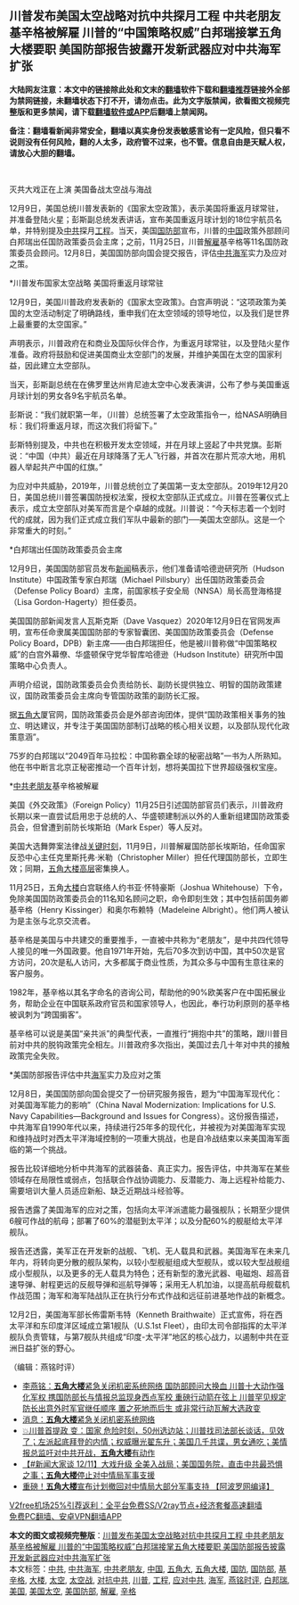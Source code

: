  <h2>川普发布美国太空战略对抗中共探月工程 中共老朋友基辛格被解雇 川普的“中国策略权威”白邦瑞接掌五角大楼要职 美国防部报告披露开发新武器应对中共海军扩张</h2> <p class="notice"><b>大陆网友注意：本文中的链接除此处和文末的<a href="https://github.com/bannedbook/fanqiang" >翻墙</a>软件下载和<a href="https://github.com/killgcd/justmysocks/blob/master/README.md">翻墙推荐</a>链接外全部为禁网链接，未翻墙状态下打不开，请勿点击。此为文字版禁闻，欲看图文视频完整版和更多禁闻，请下载<a href="https://github.com/bannedbook/fanqiang">翻墙软件或APP</a>后翻墙上禁闻网。</p><p>备注：翻墙看新闻非常安全，翻墙以真实身份发表敏感言论有一定风险，但只看不说则没有任何风险，翻的人太多，政府管不过来，也不管。信息自由是天赋人权，请放心大胆的翻墙。</b></p>  <div class="entry"> <p><p></p> <p>&nbsp;</p> <p>灭共大戏正在上演 美国备战太空战与海战</p> <p>12月9日&#65292;美国总统川普发表新的&#12298;国家太空政策&#12299;&#65292;表示美国将重返月球常驻&#65292;并准备登陆火星&#65307;彭斯副总统发表讲话&#65292;宣布美国重返月球计划的18位宇航员名单&#65292;并特别提及<a href="https://www.bannedbook.org/bnews/tag/%e4%b8%ad%e5%85%b1/" class="st_tag internal_tag" rel="tag" title="标签 中共 下的日志">中共</a>探月<a href="https://www.bannedbook.org/bnews/tag/%E5%B7%A5%E7%A8%8B/" class="st_tag internal_tag" rel="tag" title="标签 工程 下的日志">工程</a>&#12290;当天&#65292;美国<a href="https://www.bannedbook.org/bnews/tag/%E5%9B%BD%E9%98%B2%E9%83%A8/" class="st_tag internal_tag" rel="tag" title="标签 国防部 下的日志">国防部</a>宣布&#65292;川普的<span class='wp_keywordlink_affiliate'><a href="https://www.bannedbook.org/" title="中国" target="_blank">中国</a></span>政策外部顾问白邦瑞出任国防政策委员会主席&#65307;之前&#65292;11月25日&#65292;川普<a href="https://www.bannedbook.org/bnews/tag/%E8%A7%A3%E9%9B%87/" class="st_tag internal_tag" rel="tag" title="标签 解雇 下的日志">解雇</a>基辛格等11名国防政策委员会顾问&#12290;12月8日&#65292;美国国防部向国会提交报告&#65292;评估<a href="https://www.bannedbook.org/bnews/tag/%E4%B8%AD%E5%85%B1%E6%B5%B7%E5%86%9B/" class="st_tag internal_tag" rel="tag" title="标签 中共海军 下的日志">中共海军</a>实力及应对之策&#12290;</p> <p>   *川普发布国家太空战略 美国将重返月球常驻</p> <p>12月9日&#65292;美国川普政府发表新的&#12298;国家太空政策&#12299;&#12290;白宫声明说&#65306;&#8220;这项政策为美国的太空活动制定了明确路线&#65292;重申我们在太空领域的领导地位&#65292;以及我们是世界上最重要的太空国家&#12290;&#8221;</p> <p>声明表示&#65292;川普政府在和商业及国际伙伴合作&#65292;为重返月球常驻&#65292;以及登陆火星作准备&#12290;政府将鼓励和促进美国商业太空部门的发展&#65292;并维护美国在太空的国家利益&#65292;因此建立太空部队&#12290;</p> <p>当天&#65292;彭斯副总统在在佛罗里达州肯尼迪太空中心发表演讲&#65292;公布了参与美国重返月球计划的男女各9名宇航员名单&#12290;</p>  <p>彭斯说&#65306;&#8220;我们就职第一年&#65292;&#65288;川普&#65289;总统签署了太空政策指令一&#65292;给NASA明确目标&#65306;我们将重返月球&#65292;而这次我们将留下&#12290;&#8221;</p> <p>彭斯特别提及&#65292;中共也在积极开发太空领域&#65292;并在月球上竖起了中共党旗&#12290;彭斯说&#65306;&#8220;中国&#65288;中共&#65289;最近在月球降落了无人飞行器&#65292;并首次在那片荒凉大地&#65292;用机器人举起共产中国的红旗&#12290;&#8221;</p> <p>为应对中共威胁&#65292;2019年&#65292;川普总统创立了美国第一支太空部队&#12290;2019年12月20日&#65292;美国总统川普签署国防授权法案&#65292;授权太空部队正式成立&#12290;川普在签署仪式上表示&#65292;成立太空部队对美军而言是个卓越的成就&#12290;川普说&#65306;&#8220;今天标志着一个划时代的成就&#65292;因为我们正式成立我们军队中最新的部门&#9472;&#9472;美国太空部队&#12290;这是一个非常重大的时刻&#12290;&#8221;</p> <p>*白邦瑞出任国防政策委员会主席</p> <p>12月9日&#65292;美国国防部官员发布<span class='wp_keywordlink_affiliate'><a href="https://www.bannedbook.org/" title="新闻">新闻</a></span>稿表示&#65292;他们准备请哈德逊研究所&#65288;Hudson Institute&#65289;中国政策专家白邦瑞&#65288;Michael Pillsbury&#65289;出任国防政策委员会&#65288;Defense Policy Board&#65289;主席&#65292;前国家核子安全局&#65288;NNSA&#65289;局长高登海格提&#65288;Lisa Gordon-Hagerty&#65289;担任委员&#12290;</p> <p>美国国防部新闻发言人瓦斯克斯&#65288;Dave Vasquez&#65289;2020年12月9日在官网发声明&#65292;宣布任命隶属美国国防部的专家智囊团&#12289;美国国防政策委员会&#65288;Defense Policy Board&#65292;DPB&#65289;新主席&#8212;&#8212;由白邦瑞担任&#65292;他是被川普称做&#8220;中国策略权威&#8221;的白宫外幕僚&#12289;华盛顿保守党华智库哈德逊&#65288;Hudson Institute&#65289;研究所中国策略中心负责人&#12290;</p> <p>声明介绍说&#65292;国防政策委员会负责给防长&#12289;副防长提供独立&#12289;明智的国防政策建议&#65292;国防政策委员会主席向专管国防政策的副防长汇报&#12290;</p> <p>据<a href="https://www.bannedbook.org/bnews/tag/%E4%BA%94%E8%A7%92%E5%A4%A7/" class="st_tag internal_tag" rel="tag" title="标签 五角大 下的日志">五角大</a>厦官网&#65292;国防政策委员会是外部咨询团体&#65292;提供&#8220;国防政策相关事务的独立&#12289;明达建议&#65292;并专注于美国国防部制订战略的核心相关议题&#65292;以及部队现代化政策意涵&#8221;&#12290;</p>  <p>75岁的白邦瑞以&#8220;2049百年马拉松&#65306;中国称霸全球的秘密战略&#8221;一书为人所熟知&#12290;他在书中断言北京正秘密推动一个百年计划&#65292;想将美国拉下世界超级强权宝座&#12290;</p> <p>   *<a href="https://www.bannedbook.org/bnews/tag/%E4%B8%AD%E5%85%B1%E8%80%81%E6%9C%8B%E5%8F%8B/" class="st_tag internal_tag" rel="tag" title="标签 中共老朋友 下的日志">中共老朋友</a>基辛格被解雇</p> <p>美国&#12298;外交政策&#12299;&#65288;Foreign Policy&#65289;11月25日引述国防部官员们表示&#65292;川普政府长期以来一直尝试启用忠于总统的人&#12289;华盛顿建制派以外的人重新组建国防政策委员会&#65292;但曾遭到前防长埃斯珀&#65288;Mark Esper&#65289;等人反对&#12290;</p> <p>美国大选舞弊案法律战<span class='wp_keywordlink'><a href="https://www.bannedbook.org/forum2/topic151.html" title="关键时刻：李鹏日记" target="_blank">关键时刻</a></span>&#65292;11月9日&#65292;川普解雇国防部长埃斯珀&#65292;任命国家反恐中心主任克里斯托弗&#8231;米勒&#65288;Christopher Miller&#65289;担任代理国防部长&#65292;立即生效&#65307;同期&#65292;<a href="https://www.bannedbook.org/bnews/tag/%e4%ba%94%e8%a7%92%e5%a4%a7%e6%a5%bc/" class="st_tag internal_tag" rel="tag" title="标签 五角大楼 下的日志">五角大楼</a><span class='wp_keywordlink_affiliate'><a href="https://www.bannedbook.org/bnews/ccpdope/" title="中共高层内幕" target="_blank">高层</a></span>密集换人&#12290;</p> <p>11月25日&#65292;五角<a href="https://www.bannedbook.org/bnews/tag/%E5%A4%A7%E6%A5%BC/" class="st_tag internal_tag" rel="tag" title="标签 大楼 下的日志">大楼</a>白宫联络人约书亚&#183;怀特豪斯&#65288;Joshua Whitehouse&#65289;下令&#65292;免除美国国防政策委员会的11名知名顾问之职&#65292;命令即刻生效&#65307;其中包括前国务卿基辛格&#65288;Henry Kissinger&#65289;和奥尔布赖特&#65288;Madeleine Albright&#65289;&#12290;他们两人被认为是主张与北京交流者&#12290;</p> <p>基辛格是美国与中共建交的重要推手&#65292;一直被中共称为&#8220;老朋友&#8221;&#65292;是中共四代领导人接见的唯一外国政要&#12290;他自1971年开始&#65292;先后70多次到访中国&#65292;其中50次是官方访问&#65292;20次是私人访问&#65292;大多都属于商业性质&#65292;为其众多与中国有生意往来的客户服务&#12290;</p> <p>1982年&#65292;基辛格以其名字命名的咨询公司&#65292;帮助他的90%欧美客户在中国拓展业务&#65292;帮助企业在中国联系政府官员和国家领导人&#65292;也因此&#65292;奉行功利原则的基辛格被讽刺为&#8220;跨国掮客&#8221;&#12290;</p> <p>基辛格可以说是美国&#8220;亲共派&#8221;的典型代表&#65292;一直推行&#8220;拥抱中共&#8221;的策略&#65292;跟川普目前对中共的脱钩政策完全相左&#12290;川普政府多次指出&#65292;美国过去几十年对中共的接触政策完全失败&#12290;</p>  <p>   *美国防部报告评估中共<a href="https://www.bannedbook.org/bnews/tag/%e6%b5%b7%e5%86%9b/" class="st_tag internal_tag" rel="tag" title="标签 海军 下的日志">海军</a>实力及应对之策 </p> <p>12月8日&#65292;美国国防部向国会提交了一份研究服务报告&#65292;题为&#8220;中国海军现代化&#65306;对美国海军能力的影响&#8221;&#65288;China Naval Modernization: Implications for U.S. Navy Capabilities&#8212;Background and Issues for Congress&#65289;&#12290;这份报告描述&#65292;中共海军自1990年代以来&#65292;持续进行25年多的现代化&#65292;并被视为对美国海军实现和维持战时对西太平洋海域控制的一项重大挑战&#65292;也是自冷战结束以来美国海军面临的第一个挑战&#12290;</p> <p>报告比较详细地分析中共海军的武器装备&#12289;真正实力&#12290;报告评估&#65292;中共海军在某些领域存在局限性或弱点&#65292;包括联合作战协调能力&#12289;反潜能力&#12289;海上远程补给能力&#12289;需要培训大量人员适应新船&#12289;缺乏近期战斗经验等&#12290;</p> <p>报告透露了美国海军的应对之策&#65292;包括向太平洋派遣能力最强舰队&#65307;长期至少提供6艘可作战的航母&#65307;部署了60%的潜艇到太平洋&#65307;以及分配60%的舰艇给太平洋舰队&#12290;</p> <p>报告还透露&#65292;美军正在开发新的战舰&#12289;飞机&#12289;无人载具和武器&#12290;美国海军在未来几年内&#65292;将转向更分散的舰队架构&#65292;以较小型舰艇组成大型舰队&#65292;或以较大型战舰组成小型舰队&#65292;以及更多的无人载具为特色&#65307;还有新型的激光武器&#12289;电磁炮&#12289;超高音速导弹&#12289;射程更远的反舰导弹和巡航导弹等&#65307;采用无人机加油&#65292;以提高航母舰载机作战范围&#65307;海军和海军陆战队正在执行分布式作战和远征前进基地作战的新概念&#12290;</p> <p>   12月2日&#65292;美国海军部长佈雷斯韦特&#65288;Kenneth Braithwaite&#65289;正式宣佈&#65292;将在西太平洋和东印度洋区域成立第1舰队&#65288;U.S.1st Fleet&#65289;&#65292;由印太司令部指挥的太平洋舰队负责管辖&#65292;与第7舰队共组成&#8220;印度-太平洋&#8221;地区的核心战力&#65292;以遏制中共在亚洲日益扩张的野心&#12290; </p> <p></p> <p> &#65288;编辑&#65306;燕铭时评&#65289;</p>  <ul class='op-related-articles' title='相关阅读'> <li><a href='https://www.bannedbook.org/bnews/comments/20201216/1448751.html' target='_blank'>李燕铭：<b>五角大楼</b>紧急关闭机密系统网络 国防部顾问大换血 川普十大动作强化军权 携国防部长与情报总监现身西点军校 重磅行动箭在弦上 川普罕见规定防长出意外时军官继任顺序 置之死地而后生 或非常行动瓦解大选政变</a></li> <li><a href='https://www.bannedbook.org/bnews/comments/20201216/1448610.html' target='_blank'>消息：<b>五角大楼</b>紧急关闭机密系统网络</a></li> <li><a href='https://www.bannedbook.org/bnews/bannedvideo/20201212/1446349.html' target='_blank'>💥川普首提政 变：国家 危险时刻，50州选边站；川普找司法部长谈话，见效了；左派起底拜登的内情；权威曝光翟东升；美国几千共谍，男女通吃；美情报总监吁对中共开战，<b>五角大楼</b>有动作</a></li> <li><a href='https://www.bannedbook.org/bnews/bannedvideo/20201211/1445972.html' target='_blank'>【#新闻大家谈 12/11】大戏升级 全美入战局；美国国务院，直击中共最恐惧之事；<b>五角大楼</b>停止对中情局军事支援</a></li> <li><a href='https://www.bannedbook.org/bnews/cnnews/20201211/1445842.html' target='_blank'>重磅！<b>五角大楼</b>宣布计划撤回对中情局大部分军事支持 【阿波罗网编译】</a></li> </ul> <p class="texttj"> <a href="https://www.bannedbook.org/forum23/topic22702.html" target="_blank">V2free机场25%引荐返利：全平台免费SS/V2ray节点+经济套餐高速翻墙</a><br/> <a href="https://github.com/bannedbook/fanqiang/wiki/%E7%A6%81%E9%97%BB%E7%BD%91%E5%AE%89%E5%8D%93%E7%BF%BB%E5%A2%99%E6%96%B0%E9%97%BBAPP" target="_blank">免费PC翻墙、安卓VPN翻墙APP</a></p><p>   </p><a name='sharetosocial'></a>       <div><b>本文的图文或视频完整版</b>：<a href='https://www.bannedbook.org/bnews/comments/20201216/1448989.html'>川普发布美国太空战略对抗中共探月工程 中共老朋友基辛格被解雇 川普的“中国策略权威”白邦瑞接掌五角大楼要职 美国防部报告披露开发新武器应对中共海军扩张</a></div>  </div><!--END ENTRY--> <div class="postfooter"> <div>本文标签：<a href="https://www.bannedbook.org/bnews/tag/%e4%b8%ad%e5%85%b1/" rel="tag">中共</a>, <a href="https://www.bannedbook.org/bnews/tag/%E4%B8%AD%E5%85%B1%E6%B5%B7%E5%86%9B/" rel="tag">中共海军</a>, <a href="https://www.bannedbook.org/bnews/tag/%E4%B8%AD%E5%85%B1%E8%80%81%E6%9C%8B%E5%8F%8B/" rel="tag">中共老朋友</a>, <a href="https://www.bannedbook.org/bnews/tag/%E4%B8%AD%E5%9B%BD/" rel="tag">中国</a>, <a href="https://www.bannedbook.org/bnews/tag/%E4%BA%94%E8%A7%92%E5%A4%A7/" rel="tag">五角大</a>, <a href="https://www.bannedbook.org/bnews/tag/%e4%ba%94%e8%a7%92%e5%a4%a7%e6%a5%bc/" rel="tag">五角大楼</a>, <a href="https://www.bannedbook.org/bnews/tag/%E5%9B%BD%E9%98%B2/" rel="tag">国防</a>, <a href="https://www.bannedbook.org/bnews/tag/%E5%9B%BD%E9%98%B2%E9%83%A8/" rel="tag">国防部</a>, <a href="https://www.bannedbook.org/bnews/tag/%e5%9f%ba%e8%be%9b%e6%a0%bc/" rel="tag">基辛格</a>, <a href="https://www.bannedbook.org/bnews/tag/%E5%A4%A7%E6%A5%BC/" rel="tag">大楼</a>, <a href="https://www.bannedbook.org/bnews/tag/%e5%a4%aa%e7%a9%ba/" rel="tag">太空</a>, <a href="https://www.bannedbook.org/bnews/tag/%E5%A4%AA%E7%A9%BA%E6%88%98/" rel="tag">太空战</a>, <a href="https://www.bannedbook.org/bnews/tag/%E5%AF%B9%E6%8A%97%E4%B8%AD%E5%85%B1/" rel="tag">对抗中共</a>, <a href="https://www.bannedbook.org/bnews/tag/%e5%b7%9d%e6%99%ae/" rel="tag">川普</a>, <a href="https://www.bannedbook.org/bnews/tag/%E5%B7%A5%E7%A8%8B/" rel="tag">工程</a>, <a href="https://www.bannedbook.org/bnews/tag/%E5%BA%94%E5%AF%B9%E4%B8%AD%E5%85%B1/" rel="tag">应对中共</a>, <a href="https://www.bannedbook.org/bnews/tag/%e6%b5%b7%e5%86%9b/" rel="tag">海军</a>, <a href="https://www.bannedbook.org/bnews/tag/%e7%87%95%e9%93%ad%e6%97%b6%e8%af%84/" rel="tag">燕铭时评</a>, <a href="https://www.bannedbook.org/bnews/tag/%e7%99%bd%e9%82%a6%e7%91%9e/" rel="tag">白邦瑞</a>, <a href="https://www.bannedbook.org/bnews/tag/%e7%be%8e%e5%9b%bd/" rel="tag">美国</a>, <a href="https://www.bannedbook.org/bnews/tag/%E7%BE%8E%E5%9B%BD%E5%A4%AA%E7%A9%BA/" rel="tag">美国太空</a>, <a href="https://www.bannedbook.org/bnews/tag/%e7%be%8e%e5%9b%bd%e9%98%b2%e9%83%a8/" rel="tag">美国防部</a>, <a href="https://www.bannedbook.org/bnews/tag/%E8%A7%A3%E9%9B%87/" rel="tag">解雇</a>, <a href="https://www.bannedbook.org/bnews/tag/%e8%be%9b%e6%a0%bc/" rel="tag">辛格</a></div>  </div><!--END POSTFOOTER--> 